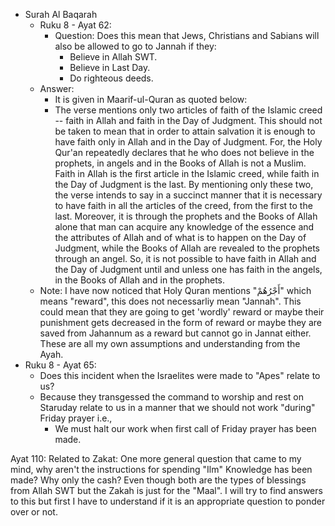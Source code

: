 - Surah Al Baqarah
  - Ruku 8 - Ayat 62:
    - Question: Does this mean that Jews, Christians and Sabians will also be allowed to go to Jannah if they:
      -  Believe in Allah SWT.
      -  Believe in Last Day.
      -  Do righteous deeds.
   - Answer:
     - It is given in Maarif-ul-Quran as quoted below:
     - The verse mentions only two articles of faith of the Islamic creed -- faith in Allah and faith in the Day of Judgment. This should not be taken to mean that in order to attain salvation it is enough to have faith only in Allah and in the Day of Judgment. For, the Holy Qur'an repeatedly declares that he who does not believe in the prophets, in angels and in the Books of Allah is not a Muslim. Faith in Allah is the first article in the Islamic creed, while faith in the Day of Judgment is the last. By mentioning only these two, the verse intends to say in a succinct manner that it is necessary to have faith in all the articles of the creed, from the first to the last. Moreover, it is through the prophets and the Books of Allah alone that man can acquire any knowledge of the essence and the attributes of Allah and of what is to happen on the Day of Judgment, while the Books of Allah are revealed to the prophets through an angel. So, it is not possible to have faith in Allah and the Day of Judgment until and unless one has faith in the angels, in the Books of Allah and in the prophets.
   - Note: I have now noticed that Holy Quran mentions "أَجْرُهُمْ" which means "reward", this does not necessarliy mean "Jannah". This could mean that they are going to get 'wordly' reward or maybe their punishment gets decreased in the form of reward or maybe they are saved from Jahannum as a reward but cannot go in Jannat either. These are all my own assumptions and understanding from the Ayah. 
 - Ruku 8 - Ayat 65:
   - Does this incident when the Israelites were made to "Apes" relate to us? 
   - Because they transgessed the command to worship and rest on Staruday relate to us in a manner that we should not work "during" Friday prayer i.e., 
     - We must halt our work when first call of Friday prayer has been made. 



Ayat 110:
Related to Zakat:
 One more general question that came to my mind, why aren't the instructions for spending "Ilm" Knowledge has been made? Why only the cash? Even though both are the types of blessings from Allah SWT but the Zakah is just for the "Maal". I will try to find answers to this but first I have to understand if it is an appropriate question to ponder over or not.